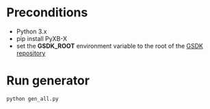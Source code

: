 # Preconditions

- Python 3.x
- pip install PyXB-X
- set the **GSDK_ROOT** environment variable to the root of the [GSDK repository](https://stash.silabs.com/projects/GSDK/repos/gsdk/browse)

# Run generator

`python gen_all.py`
